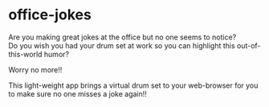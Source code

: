 # office-jokes
Are you making great jokes at the office but no one seems to notice?  
Do you wish you had your drum set at work so you can highlight this out-of-this-world humor?  
  
Worry no more!!  
  
This light-weight app brings a virtual drum set to your web-browser for you to make sure no one misses a joke again!!